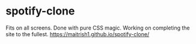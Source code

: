 # spotify-clone
Fits on all screens. Done with pure CSS magic.
Working on completing the site to the fullest.
https://maitrish1.github.io/spotify-clone/
